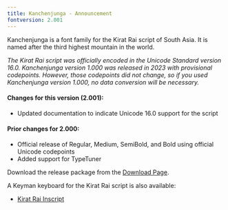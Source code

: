 ```yaml
---
title: Kanchenjunga - Announcement
fontversion: 2.001
---
```


Kanchenjunga is a font family for the Kirat Rai script of South Asia. It is named after the third highest mountain in the world.

_The Kirat Rai script was officially encoded in the Unicode Standard version 16.0. Kanchenjunga version 1.000 was released in 2023 with provisional codepoints. However, those codepoints did not change, so if you used Kanchenjunga version 1.000, no data conversion will be necessary._

#### Changes for this version (2.001):

- Updated documentation to indicate Unicode 16.0 support for the script

#### Prior changes for 2.000:

- Official release of Regular, Medium, SemiBold, and Bold using official Unicode codepoints
- Added support for TypeTuner

Download the release package from the [Download Page](https://software.sil.org/kanchenjunga/download/).

A Keyman keyboard for the Kirat Rai script is also available:

- [Kirat Rai Inscript](https://keyman.com/keyboards/kirat_rai_inscript)
